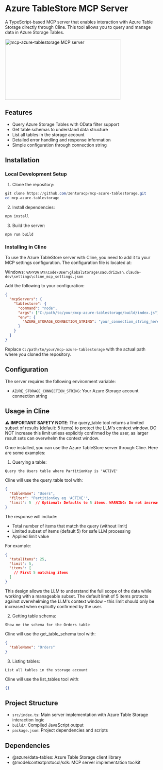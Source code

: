 # Azure TableStore MCP Server

A TypeScript-based MCP server that enables interaction with Azure Table Storage directly through Cline. This tool allows you to query and manage data in Azure Storage Tables.

<a href="https://glama.ai/mcp/servers/8kah8zukke"><img width="380" height="200" src="https://glama.ai/mcp/servers/8kah8zukke/badge" alt="mcp-azure-tablestorage MCP server" /></a>

## Features

- Query Azure Storage Tables with OData filter support
- Get table schemas to understand data structure
- List all tables in the storage account
- Detailed error handling and response information
- Simple configuration through connection string

## Installation

### Local Development Setup

1. Clone the repository:
```powershell
git clone https://github.com/zenturacp/mcp-azure-tablestorage.git
cd mcp-azure-tablestorage
```

2. Install dependencies:
```powershell
npm install
```

3. Build the server:
```powershell
npm run build
```

### Installing in Cline

To use the Azure TableStore server with Cline, you need to add it to your MCP settings configuration. The configuration file is located at:

Windows: `%APPDATA%\Code\User\globalStorage\saoudrizwan.claude-dev\settings\cline_mcp_settings.json`

Add the following to your configuration:

```json
{
  "mcpServers": {
    "tablestore": {
      "command": "node",
      "args": ["C:/path/to/your/mcp-azure-tablestorage/build/index.js"],
      "env": {
        "AZURE_STORAGE_CONNECTION_STRING": "your_connection_string_here"  // Required: Your Azure Storage connection string
      }
    }
  }
}
```

Replace `C:/path/to/your/mcp-azure-tablestorage` with the actual path where you cloned the repository.

## Configuration

The server requires the following environment variable:

- `AZURE_STORAGE_CONNECTION_STRING`: Your Azure Storage account connection string

## Usage in Cline

⚠️ **IMPORTANT SAFETY NOTE**: The query_table tool returns a limited subset of results (default: 5 items) to protect the LLM's context window. DO NOT increase this limit unless explicitly confirmed by the user, as larger result sets can overwhelm the context window.

Once installed, you can use the Azure TableStore server through Cline. Here are some examples:

1. Querying a table:
```
Query the Users table where PartitionKey is 'ACTIVE'
```

Cline will use the query_table tool with:
```json
{
  "tableName": "Users",
  "filter": "PartitionKey eq 'ACTIVE'",
  "limit": 5  // Optional: Defaults to 5 items. WARNING: Do not increase without user confirmation
}
```

The response will include:
- Total number of items that match the query (without limit)
- Limited subset of items (default 5) for safe LLM processing
- Applied limit value

For example:
```json
{
  "totalItems": 25,
  "limit": 5,
  "items": [
    // First 5 matching items
  ]
}
```

This design allows the LLM to understand the full scope of the data while working with a manageable subset. The default limit of 5 items protects against overwhelming the LLM's context window - this limit should only be increased when explicitly confirmed by the user.

2. Getting table schema:
```
Show me the schema for the Orders table
```

Cline will use the get_table_schema tool with:
```json
{
  "tableName": "Orders"
}
```

3. Listing tables:
```
List all tables in the storage account
```

Cline will use the list_tables tool with:
```json
{}
```

## Project Structure

- `src/index.ts`: Main server implementation with Azure Table Storage interaction logic
- `build/`: Compiled JavaScript output
- `package.json`: Project dependencies and scripts

## Dependencies

- @azure/data-tables: Azure Table Storage client library
- @modelcontextprotocol/sdk: MCP server implementation toolkit
